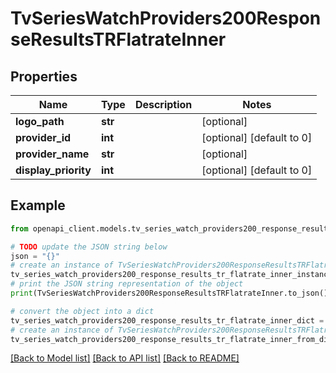 # TvSeriesWatchProviders200ResponseResultsTRFlatrateInner


## Properties

Name | Type | Description | Notes
------------ | ------------- | ------------- | -------------
**logo_path** | **str** |  | [optional] 
**provider_id** | **int** |  | [optional] [default to 0]
**provider_name** | **str** |  | [optional] 
**display_priority** | **int** |  | [optional] [default to 0]

## Example

```python
from openapi_client.models.tv_series_watch_providers200_response_results_tr_flatrate_inner import TvSeriesWatchProviders200ResponseResultsTRFlatrateInner

# TODO update the JSON string below
json = "{}"
# create an instance of TvSeriesWatchProviders200ResponseResultsTRFlatrateInner from a JSON string
tv_series_watch_providers200_response_results_tr_flatrate_inner_instance = TvSeriesWatchProviders200ResponseResultsTRFlatrateInner.from_json(json)
# print the JSON string representation of the object
print(TvSeriesWatchProviders200ResponseResultsTRFlatrateInner.to_json())

# convert the object into a dict
tv_series_watch_providers200_response_results_tr_flatrate_inner_dict = tv_series_watch_providers200_response_results_tr_flatrate_inner_instance.to_dict()
# create an instance of TvSeriesWatchProviders200ResponseResultsTRFlatrateInner from a dict
tv_series_watch_providers200_response_results_tr_flatrate_inner_from_dict = TvSeriesWatchProviders200ResponseResultsTRFlatrateInner.from_dict(tv_series_watch_providers200_response_results_tr_flatrate_inner_dict)
```
[[Back to Model list]](../README.md#documentation-for-models) [[Back to API list]](../README.md#documentation-for-api-endpoints) [[Back to README]](../README.md)


